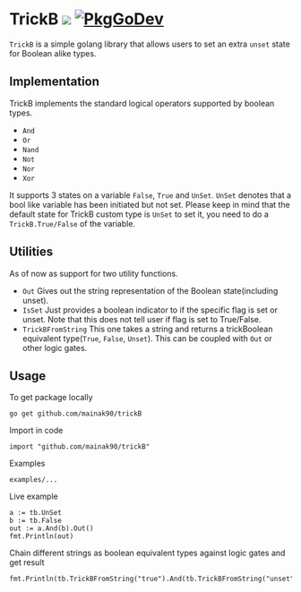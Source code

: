 # TrickB [![](https://github.com/mainak90/trickB/workflows/build/badge.svg)](https://github.com/mainak90/trickB/actions) [![PkgGoDev](https://pkg.go.dev/badge/github.com/mainak90/trickB)](https://pkg.go.dev/github.com/mainak90/trickB)


`TrickB` is a simple golang library that allows users to set an extra `unset` state for Boolean alike types.

## Implementation
TrickB implements the standard logical operators supported by boolean types.
* `And`
* `Or`
* `Nand`
* `Not`
* `Nor`
* `Xor`

It supports 3 states on a variable `False`, `True` and `UnSet`. 
`UnSet` denotes that a bool like variable has been initiated but not set.
Please keep in mind that the default state for TrickB custom type is `UnSet` to set it, you need to do a `TrickB.True/False` of the variable.

## Utilities
As of now as support for two utility functions.
* `Out` Gives out the string representation of the Boolean state(including unset).
* `IsSet` Just provides a boolean indicator to if the specific flag is set or unset. Note that this does not tell user if flag is set to True/False.
* `TrickBFromString` This one takes a string and returns a trickBoolean equivalent type(`True`, `False`, `Unset`). This can be coupled with `Out` or other logic gates.

## Usage
To get package locally
```
go get github.com/mainak90/trickB
```

Import in code
```
import "github.com/mainak90/trickB"
```

Examples
```
examples/...
```

Live example
```
a := tb.UnSet
b := tb.False
out := a.And(b).Out()
fmt.Println(out)
```

Chain different strings as boolean equivalent types against logic gates and get result
```
fmt.Println(tb.TrickBFromString("true").And(tb.TrickBFromString("unset")).Out())
```

